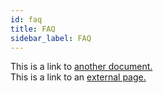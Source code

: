 ```yaml
---
id: faq
title: FAQ
sidebar_label: FAQ
---
```


This is a link to [another document.](doc3.md)  
This is a link to an [external page.](http://www.example.com)
